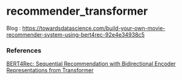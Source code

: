 # recommender_transformer

Blog : https://towardsdatascience.com/build-your-own-movie-recommender-system-using-bert4rec-92e4e34938c5 

### References

[BERT4Rec: Sequential Recommendation with Bidirectional
Encoder Representations from Transformer](https://arxiv.org/abs/1904.06690)
